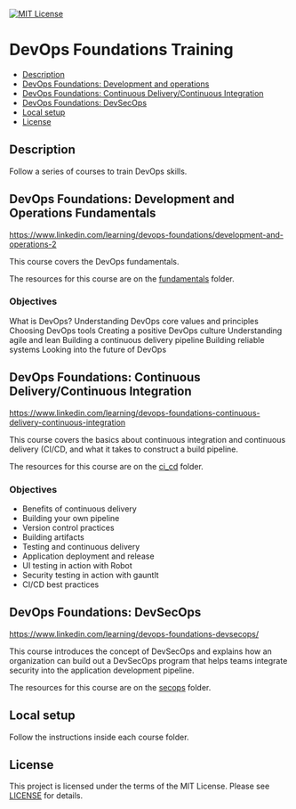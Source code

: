 [![MIT License](https://img.shields.io/badge/License-MIT-green.svg)](LICENSE.md)

# DevOps Foundations Training

* [Description](#description)
* [DevOps Foundations: Development and operations](#devops-foundations-development-and-operations-fundamentals)
* [DevOps Foundations: Continuous Delivery/Continuous Integration](#devops-foundations-continuous-deliverycontinuous-integration)
* [DevOps Foundations: DevSecOps](#devops-foundations-devsecops)
* [Local setup](#local-setup)
* [License](#license)

## Description
Follow a series of courses to train DevOps skills.

## DevOps Foundations: Development and Operations Fundamentals
https://www.linkedin.com/learning/devops-foundations/development-and-operations-2

This course covers the DevOps fundamentals.

The resources for this course are on the [fundamentals](./fundamentals) folder.

### Objectives
What is DevOps?
Understanding DevOps core values and principles
Choosing DevOps tools
Creating a positive DevOps culture
Understanding agile and lean
Building a continuous delivery pipeline
Building reliable systems
Looking into the future of DevOps

## DevOps Foundations: Continuous Delivery/Continuous Integration
https://www.linkedin.com/learning/devops-foundations-continuous-delivery-continuous-integration

This course covers the basics about continuous integration and continuous delivery (CI/CD, and what it takes to construct a build pipeline.

The resources for this course are on the [ci_cd](./ci_cd) folder.

### Objectives
* Benefits of continuous delivery
* Building your own pipeline
* Version control practices
* Building artifacts
* Testing and continuous delivery
* Application deployment and release
* UI testing in action with Robot
* Security testing in action with gauntlt
* CI/CD best practices

## DevOps Foundations: DevSecOps

https://www.linkedin.com/learning/devops-foundations-devsecops/

This course introduces the concept of DevSecOps and explains how an organization can build out a DevSecOps program that helps teams integrate security into the application development pipeline.

The resources for this course are on the [secops](./secops) folder.

## Local setup
Follow the instructions inside each course folder.

## License
This project is licensed under the terms of the MIT License.
Please see [LICENSE](LICENSE.md) for details.
